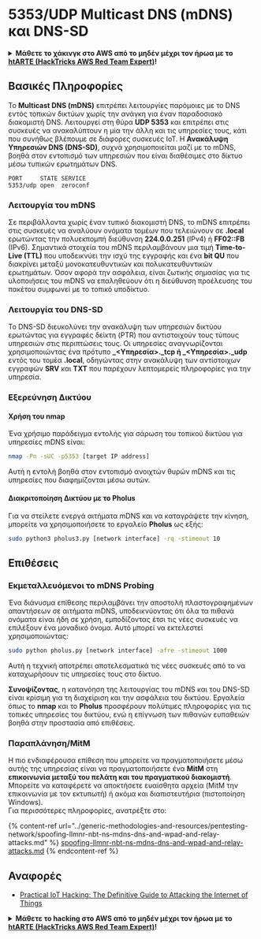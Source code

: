 # 5353/UDP Multicast DNS (mDNS) και DNS-SD

<details>

<summary><strong>Μάθετε το χάκινγκ στο AWS από το μηδέν μέχρι τον ήρωα με το</strong> <a href="https://training.hacktricks.xyz/courses/arte"><strong>htARTE (HackTricks AWS Red Team Expert)</strong></a><strong>!</strong></summary>

Άλλοι τρόποι για να υποστηρίξετε το HackTricks:

* Εάν θέλετε να δείτε την **εταιρεία σας να διαφημίζεται στο HackTricks** ή να **κατεβάσετε το HackTricks σε μορφή PDF** ελέγξτε τα [**ΣΧΕΔΙΑ ΣΥΝΔΡΟΜΗΣ**](https://github.com/sponsors/carlospolop)!
* Αποκτήστε το [**επίσημο PEASS & HackTricks swag**](https://peass.creator-spring.com)
* Ανακαλύψτε [**The PEASS Family**](https://opensea.io/collection/the-peass-family), τη συλλογή μας από αποκλειστικά [**NFTs**](https://opensea.io/collection/the-peass-family)
* **Εγγραφείτε στη** 💬 [**ομάδα Discord**](https://discord.gg/hRep4RUj7f) ή στη [**ομάδα telegram**](https://t.me/peass) ή **ακολουθήστε** μας στο **Twitter** 🐦 [**@carlospolopm**](https://twitter.com/hacktricks_live)**.**
* **Μοιραστείτε τα χάκινγκ κόλπα σας υποβάλλοντας PRs στα** [**HackTricks**](https://github.com/carlospolop/hacktricks) και [**HackTricks Cloud**](https://github.com/carlospolop/hacktricks-cloud) αποθετήρια του github.

</details>

## **Βασικές Πληροφορίες**

Το **Multicast DNS (mDNS)** επιτρέπει λειτουργίες παρόμοιες με το DNS εντός τοπικών δικτύων χωρίς την ανάγκη για έναν παραδοσιακό διακομιστή DNS. Λειτουργεί στη θύρα **UDP 5353** και επιτρέπει στις συσκευές να ανακαλύπτουν η μία την άλλη και τις υπηρεσίες τους, κάτι που συνήθως βλέπουμε σε διάφορες συσκευές IoT. Η **Ανακάλυψη Υπηρεσιών DNS (DNS-SD)**, συχνά χρησιμοποιείται μαζί με το mDNS, βοηθά στον εντοπισμό των υπηρεσιών που είναι διαθέσιμες στο δίκτυο μέσω τυπικών ερωτημάτων DNS.
```
PORT     STATE SERVICE
5353/udp open  zeroconf
```
### **Λειτουργία του mDNS**

Σε περιβάλλοντα χωρίς έναν τυπικό διακομιστή DNS, το mDNS επιτρέπει στις συσκευές να αναλύουν ονόματα τομέων που τελειώνουν σε **.local** ερωτώντας την πολυεκπομπή διεύθυνση **224.0.0.251** (IPv4) ή **FF02::FB** (IPv6). Σημαντικά στοιχεία του mDNS περιλαμβάνουν μια τιμή **Time-to-Live (TTL)** που υποδεικνύει την ισχύ της εγγραφής και ένα **bit QU** που διακρίνει μεταξύ μονοκατευθυντικών και πολυκατευθυντικών ερωτημάτων. Όσον αφορά την ασφάλεια, είναι ζωτικής σημασίας για τις υλοποιήσεις του mDNS να επαληθεύουν ότι η διεύθυνση προέλευσης του πακέτου συμφωνεί με το τοπικό υποδίκτυο.

### **Λειτουργία του DNS-SD**

Το DNS-SD διευκολύνει την ανακάλυψη των υπηρεσιών δικτύου ερωτώντας για εγγραφές δείκτη (PTR) που αντιστοιχούν τους τύπους υπηρεσιών στις περιπτώσεις τους. Οι υπηρεσίες αναγνωρίζονται χρησιμοποιώντας ένα πρότυπο **_\<Υπηρεσία>.\_tcp ή \_\<Υπηρεσία>.\_udp** εντός του τομέα **.local**, οδηγώντας στην ανακάλυψη των αντίστοιχων εγγραφών **SRV** και **TXT** που παρέχουν λεπτομερείς πληροφορίες για την υπηρεσία.

### **Εξερεύνηση Δικτύου**

#### **Χρήση του nmap**

Ένα χρήσιμο παράδειγμα εντολής για σάρωση του τοπικού δικτύου για υπηρεσίες mDNS είναι:
```bash
nmap -Pn -sUC -p5353 [target IP address]
```
Αυτή η εντολή βοηθά στον εντοπισμό ανοιχτών θυρών mDNS και τις υπηρεσίες που διαφημίζονται μέσω αυτών.

#### **Διακριτοποίηση Δικτύου με το Pholus**

Για να στείλετε ενεργά αιτήματα mDNS και να καταγράψετε την κίνηση, μπορείτε να χρησιμοποιήσετε το εργαλείο **Pholus** ως εξής:
```bash
sudo python3 pholus3.py [network interface] -rq -stimeout 10
```
## Επιθέσεις

### **Εκμεταλλευόμενοι το mDNS Probing**

Ένα διάνυσμα επίθεσης περιλαμβάνει την αποστολή πλαστογραφημένων απαντήσεων σε αιτήματα mDNS, υποδεικνύοντας ότι όλα τα πιθανά ονόματα είναι ήδη σε χρήση, εμποδίζοντας έτσι τις νέες συσκευές να επιλέξουν ένα μοναδικό όνομα. Αυτό μπορεί να εκτελεστεί χρησιμοποιώντας:
```bash
sudo python pholus.py [network interface] -afre -stimeout 1000
```
Αυτή η τεχνική αποτρέπει αποτελεσματικά τις νέες συσκευές από το να καταχωρήσουν τις υπηρεσίες τους στο δίκτυο.

**Συνοψίζοντας**, η κατανόηση της λειτουργίας του mDNS και του DNS-SD είναι κρίσιμη για τη διαχείριση και την ασφάλεια του δικτύου. Εργαλεία όπως το **nmap** και το **Pholus** προσφέρουν πολύτιμες πληροφορίες για τις τοπικές υπηρεσίες του δικτύου, ενώ η επίγνωση των πιθανών ευπαθειών βοηθά στην προστασία από επιθέσεις.


### Παραπλάνηση/MitM

Η πιο ενδιαφέρουσα επίθεση που μπορείτε να πραγματοποιήσετε μέσω αυτής της υπηρεσίας είναι να πραγματοποιήσετε ένα **MitM** στη **επικοινωνία μεταξύ του πελάτη και του πραγματικού διακομιστή**. Μπορείτε να καταφέρετε να αποκτήσετε ευαίσθητα αρχεία (MitM την επικοινωνία με τον εκτυπωτή) ή ακόμα και διαπιστευτήρια (πιστοποίηση Windows).\
Για περισσότερες πληροφορίες, ανατρέξτε στο:

{% content-ref url="../generic-methodologies-and-resources/pentesting-network/spoofing-llmnr-nbt-ns-mdns-dns-and-wpad-and-relay-attacks.md" %}
[spoofing-llmnr-nbt-ns-mdns-dns-and-wpad-and-relay-attacks.md](../generic-methodologies-and-resources/pentesting-network/spoofing-llmnr-nbt-ns-mdns-dns-and-wpad-and-relay-attacks.md)
{% endcontent-ref %}

## Αναφορές

* [Practical IoT Hacking: The Definitive Guide to Attacking the Internet of Things](https://books.google.co.uk/books/about/Practical\_IoT\_Hacking.html?id=GbYEEAAAQBAJ\&redir\_esc=y)

<details>

<summary><strong>Μάθετε το hacking στο AWS από το μηδέν μέχρι τον ήρωα με το</strong> <a href="https://training.hacktricks.xyz/courses/arte"><strong>htARTE (HackTricks AWS Red Team Expert)</strong></a><strong>!</strong></summary>

Άλλοι τρόποι για να υποστηρίξετε το HackTricks:

* Εάν θέλετε να δείτε την **εταιρεία σας να διαφημίζεται στο HackTricks** ή να **κατεβάσετε το HackTricks σε μορφή PDF**, ελέγξτε τα [**ΠΑΚΕΤΑ ΣΥΝΔΡΟΜΗΣ**](https://github.com/sponsors/carlospolop)!
* Αποκτήστε το [**επίσημο PEASS & HackTricks swag**](https://peass.creator-spring.com)
* Ανακαλύψτε [**The PEASS Family**](https://opensea.io/collection/the-peass-family), τη συλλογή μας από αποκλειστικά [**NFTs**](https://opensea.io/collection/the-peass-family)
* **Εγγραφείτε στην** 💬 [**ομάδα Discord**](https://discord.gg/hRep4RUj7f) ή στην [**ομάδα telegram**](https://t.me/peass) ή **ακολουθήστε** μας στο **Twitter** 🐦 [**@carlospolopm**](https://twitter.com/hacktricks_live)**.**
* **Μοιραστείτε τα κόλπα σας για το hacking υποβάλλοντας PRs στα** [**HackTricks**](https://github.com/carlospolop/hacktricks) και [**HackTricks Cloud**](https://github.com/carlospolop/hacktricks-cloud) αποθετήρια του github.

</details>
